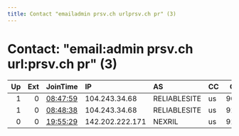 ```yaml
---
title: Contact "emailadmin prsv.ch urlprsv.ch pr" (3)
---
```


# Contact: "email:admin prsv.ch url:prsv.ch pr" (3)

|   Up |   Ext | JoinTime                                                                                              | IP              | AS           | CC   |   ORp |   Dirp | OS    | Version   | Nickname   |   eFamMembers |
|-----:|------:|:------------------------------------------------------------------------------------------------------|:----------------|:-------------|:-----|------:|-------:|:------|:----------|:-----------|--------------:|
|    1 |     0 | [08:47:59](https://nusenu.github.io/OrNetStats/w/relay/AC4D3D5239B2FB70D2770BEDFABEFE17C9A05530.html) | 104.243.34.68   | RELIABLESITE | us   |  9000 |      0 | Linux | 0.4.7.10  | prsv       |            64 |
|    1 |     0 | [08:48:38](https://nusenu.github.io/OrNetStats/w/relay/B435D9854D88BCDC7BD1C42454FB7290ADBB0AD1.html) | 104.243.34.68   | RELIABLESITE | us   |  9100 |      0 | Linux | 0.4.7.10  | prsv       |            64 |
|    0 |     0 | [19:55:29](https://nusenu.github.io/OrNetStats/w/relay/AC1F372603ABB008123FCC27C3E24A8F952DB63A.html) | 142.202.222.171 | NEXRIL       | us   |  9100 |      0 | Linux | 0.4.7.10  | prsv       |             1 |
